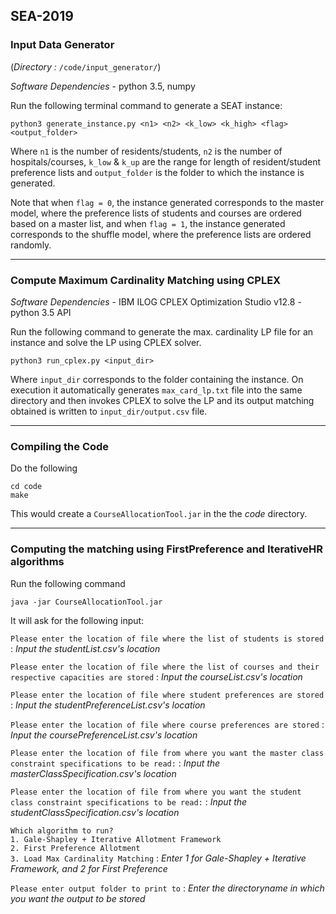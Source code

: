 ## SEA-2019

### Input Data Generator 

(_Directory :_  `/code/input_generator/`)

*_Software Dependencies_* - python 3.5, numpy

Run the following terminal command to generate a SEAT instance:

`python3 generate_instance.py <n1> <n2> <k_low> <k_high> <flag> <output_folder>`

Where `n1` is the number of residents/students, `n2` is the number of hospitals/courses, `k_low` & `k_up` are the range for length of resident/student preference lists and `output_folder` is the folder to which the instance is generated. 

Note that when `flag = 0`, the instance generated corresponds to the master model, where the preference lists of students and courses are ordered based on a master list, and when `flag = 1`, the instance generated corresponds to the shuffle model, where the preference lists are ordered randomly.

---

### Compute Maximum Cardinality Matching using CPLEX

*_Software Dependencies_* - IBM ILOG CPLEX Optimization Studio v12.8 - python 3.5 API

Run the following command to generate the max. cardinality LP file for an instance and solve the LP using CPLEX solver.

`python3 run_cplex.py <input_dir>`

Where `input_dir` corresponds to the folder containing the instance. On execution it automatically generates `max_card_lp.txt` file into the same directory and then invokes CPLEX to solve the LP and its output matching obtained is written to `input_dir/output.csv` file.

---

### Compiling the Code

Do the following

`cd code` <br />
`make`

This would create a `CourseAllocationTool.jar` in the the _code_ directory.

---

### Computing the matching using FirstPreference and IterativeHR algorithms

Run the following command

`java -jar CourseAllocationTool.jar`

It will ask for the following input:

`Please enter the location of file where the list of students is stored` : _Input the studentList.csv's location_

`Please enter the location of file where the list of courses and their respective capacities are stored` : _Input the courseList.csv's location_

`Please enter the location of file where student preferences are stored` : _Input the studentPreferenceList.csv's location_

`Please enter the location of file where course preferences are stored` : _Input the coursePreferenceList.csv's location_

`Please enter the location of file from where you want the master class constraint specifications to be read:` : _Input the masterClassSpecification.csv's location_

`Please enter the location of file from where you want the student class constraint specifications to be read:` : _Input the studentClassSpecification.csv's location_

`Which algorithm to run?` <br />
`1. Gale-Shapley + Iterative Allotment Framework` <br />
`2. First Preference Allotment` <br />
`3. Load Max Cardinality Matching` : _Enter 1 for Gale-Shapley + Iterative Framework, and 2 for First Preference_

`Please enter output folder to print to` : _Enter the directoryname in which you want the output to be stored_

